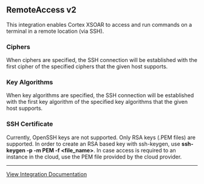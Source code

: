 ## RemoteAccess v2

This integration enables Cortex XSOAR to access and run commands on a terminal in a remote location (via SSH).

### Ciphers
When ciphers are specified, the SSH connection will be established with the first cipher of the specified ciphers that the given host supports.

### Key Algorithms
When key algorithms are specified, the SSH connection will be established with the first key algorithm of the specified key algorithms that the given host supports.

### SSH Certificate
Currently, OpenSSH keys are not supported. Only RSA keys (.PEM files) are supported.
In order to create an RSA based key with ssh-keygen, use **ssh-keygen -p -m PEM -f <file_name>**.
In case access is required to an instance in the cloud, use the PEM file provided by the cloud provider.

---
[View Integration Documentation](https://xsoar.pan.dev/docs/reference/integrations/remote-access-v2)